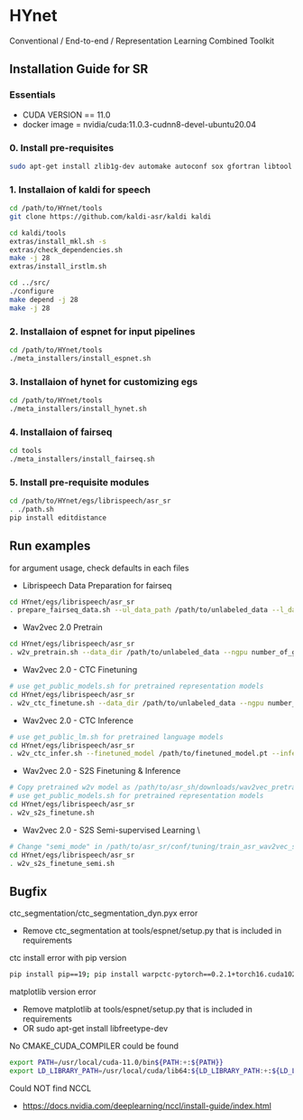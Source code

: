 # HYnet
Conventional / End-to-end / Representation Learning Combined Toolkit

## Installation Guide for SR

### Essentials
- CUDA VERSION == 11.0
- docker image = nvidia/cuda:11.0.3-cudnn8-devel-ubuntu20.04

### 0. Install pre-requisites
```bash
sudo apt-get install zlib1g-dev automake autoconf sox gfortran libtool subversion python2.7 unzip wget python3 git
```

### 1. Installaion of kaldi for speech
```bash
cd /path/to/HYnet/tools
git clone https://github.com/kaldi-asr/kaldi kaldi

cd kaldi/tools
extras/install_mkl.sh -s
extras/check_dependencies.sh
make -j 28
extras/install_irstlm.sh

cd ../src/
./configure
make depend -j 28
make -j 28
```

### 2. Installaion of espnet for input pipelines
```bash
cd /path/to/HYnet/tools
./meta_installers/install_espnet.sh
```

### 3. Installaion of hynet for customizing egs
```bash
cd /path/to/HYnet/tools
./meta_installers/install_hynet.sh
```

### 4. Installaion of fairseq
```bash
cd tools
./meta_installers/install_fairseq.sh
```

### 5. Install pre-requisite modules
```bash
cd /path/to/HYnet/egs/librispeech/asr_sr
. ./path.sh
pip install editdistance
```

## Run examples
for argument usage, check defaults in each files

- Librispeech Data Preparation for fairseq
```bash
cd HYnet/egs/librispeech/asr_sr
. prepare_fairseq_data.sh --ul_data_path /path/to/unlabeled_data --l_data_path /path/to/labeled_data --save_ul_data_dir /path/to/save/unlabeled_data --save_l_data_dir /path/to/save/labeled_data
```

- Wav2vec 2.0 Pretrain
```bash
cd HYnet/egs/librispeech/asr_sr
. w2v_pretrain.sh --data_dir /path/to/unlabeled_data --ngpu number_of_gpus --config_dir /path/to/config/directory --config_name yaml_file_in_config_dir
```

- Wav2vec 2.0 - CTC Finetuning
```bash
# use get_public_models.sh for pretrained representation models
cd HYnet/egs/librispeech/asr_sr
. w2v_ctc_finetune.sh --data_dir /path/to/unlabeled_data --ngpu number_of_gpus --config_dir /path/to/config/directory --config_name yaml_file_in_config_dir
```

- Wav2vec 2.0 - CTC Inference
```bash
# use get_public_lm.sh for pretrained language models
cd HYnet/egs/librispeech/asr_sr
. w2v_ctc_infer.sh --finetuned_model /path/to/finetuned_model.pt --inference_result /path/to/save/results
```

- Wav2vec 2.0 - S2S Finetuning & Inference
```bash
# Copy pretrained w2v model as /path/to/asr_sh/downloads/wav2vec_pretrained_models/libri960_big.pt
# use get_public_models.sh for pretrained representation models
cd HYnet/egs/librispeech/asr_sr
. w2v_s2s_finetune.sh
```

- Wav2vec 2.0 - S2S Semi-supervised Learning \
```bash
# Change "semi_mode" in /path/to/asr_sr/conf/tuning/train_asr_wav2vec_s2s_semi.yaml
cd HYnet/egs/librispeech/asr_sr
. w2v_s2s_finetune_semi.sh
```

## Bugfix

ctc_segmentation/ctc_segmentation_dyn.pyx error
- Remove ctc_segmentation at tools/espnet/setup.py that is included in requirements

ctc install error with pip version
```bash
pip install pip==19; pip install warpctc-pytorch==0.2.1+torch16.cuda102
```

matplotlib version error
- Remove matplotlib at tools/espnet/setup.py that is included in requirements
- OR sudo apt-get install libfreetype-dev

No CMAKE_CUDA_COMPILER could be found
```bash
export PATH=/usr/local/cuda-11.0/bin${PATH:+:${PATH}}
export LD_LIBRARY_PATH=/usr/local/cuda/lib64:${LD_LIBRARY_PATH:+:${LD_LIBRARY_PATH}}
```

Could NOT find NCCL
- https://docs.nvidia.com/deeplearning/nccl/install-guide/index.html
